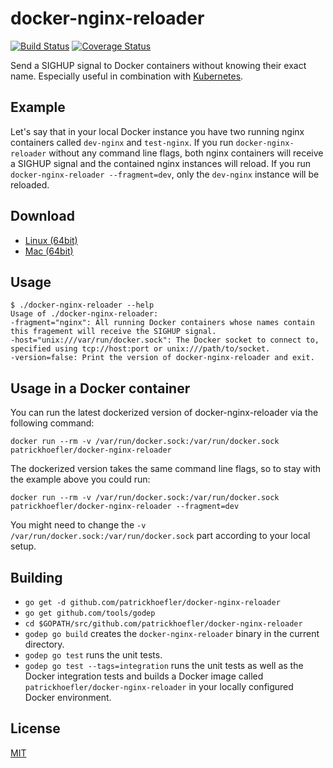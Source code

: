 docker-nginx-reloader
=====================

[![Build Status](https://travis-ci.org/patrickhoefler/docker-nginx-reloader.svg?branch=master)](https://travis-ci.org/patrickhoefler/docker-nginx-reloader) [![Coverage Status](https://img.shields.io/coveralls/patrickhoefler/docker-nginx-reloader.svg)](https://coveralls.io/r/patrickhoefler/docker-nginx-reloader?branch=master)

Send a SIGHUP signal to Docker containers without knowing their exact name. Especially useful in combination with [Kubernetes](https://github.com/googlecloudplatform/kubernetes).

## Example

Let's say that in your local Docker instance you have two running nginx containers called `dev-nginx` and `test-nginx`. If you run `docker-nginx-reloader` without any command line flags, both nginx containers will receive a SIGHUP signal and the contained nginx instances will reload. If you run `docker-nginx-reloader --fragment=dev`, only the `dev-nginx` instance will be reloaded.

## Download

- [Linux (64bit)](https://github.com/patrickhoefler/docker-nginx-reloader/releases/download/v0.1.0/docker-nginx-reloader_linux_amd64.zip)
- [Mac (64bit)](https://github.com/patrickhoefler/docker-nginx-reloader/releases/download/v0.1.0/docker-nginx-reloader_mac_amd64.zip)

## Usage

```
$ ./docker-nginx-reloader --help
Usage of ./docker-nginx-reloader:
-fragment="nginx": All running Docker containers whose names contain this fragement will receive the SIGHUP signal.
-host="unix:///var/run/docker.sock": The Docker socket to connect to, specified using tcp://host:port or unix:///path/to/socket.
-version=false: Print the version of docker-nginx-reloader and exit.
```

## Usage in a Docker container

You can run the latest dockerized version of docker-nginx-reloader via the following command:

`docker run --rm -v /var/run/docker.sock:/var/run/docker.sock patrickhoefler/docker-nginx-reloader`

The dockerized version takes the same command line flags, so to stay with the example above you could run:

`docker run --rm -v /var/run/docker.sock:/var/run/docker.sock patrickhoefler/docker-nginx-reloader --fragment=dev`

You might need to change the `-v /var/run/docker.sock:/var/run/docker.sock` part according to your local setup.

## Building

- `go get -d github.com/patrickhoefler/docker-nginx-reloader`
- `go get github.com/tools/godep`
- `cd $GOPATH/src/github.com/patrickhoefler/docker-nginx-reloader`
- `godep go build` creates the `docker-nginx-reloader` binary in the current directory.
- `godep go test` runs the unit tests.
- `godep go test --tags=integration` runs the unit tests as well as the Docker integration tests and builds a Docker image called `patrickhoefler/docker-nginx-reloader` in your locally configured Docker environment.

## License

[MIT](https://github.com/patrickhoefler/docker-nginx-reloader/blob/master/LICENSE)
